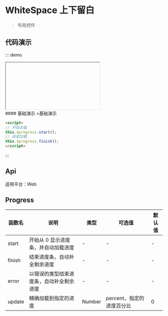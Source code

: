 # WhiteSpace 上下留白

>布局控件

## 代码演示
::: demo

<iframe>/demo.html#/progress</iframe>
<summary>
#### 基础演示
>基础演示
</summary>

```html
<script>
// 开始加载
this.$progress.start();
// 结束加载
this.$progress.finish();
</script>
```
:::

## Api

适用平台：Web

## Progress
| 函数名      | 说明          | 类型      | 可选值                           | 默认值  |
|---------- |-------------- |---------- |-------------------------------- |-------- |
| start | 开始从 0 显示进度条，并自动加载进度 | - | - | - |
| finish | 结束进度条，自动补全剩余进度 | - | - | - |
| error | 以错误的类型结束进度条，自动补全剩余进度 | - | - | - |
| update | 精确加载到指定的进度 | Number | percent，指定的进度百分比 | 0 |
